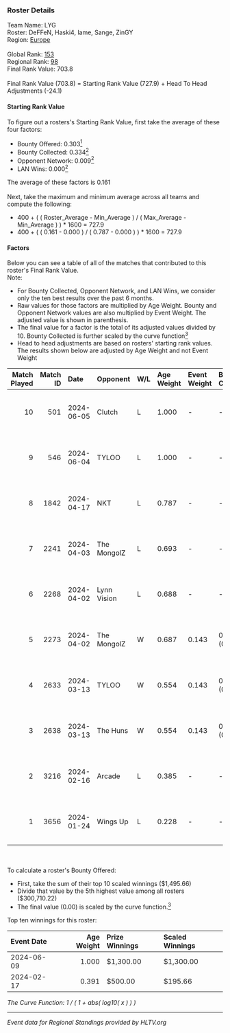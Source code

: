 ### Roster Details<br />
Team Name: LYG<br />
Roster: DeFFeN, Haski4, lame, Sange, ZinGY<br />
Region: [Europe]( ../standings_europe.md)<br />
<br />
Global Rank: [153](../standings_global.md)<br />
Regional Rank: [98]( ../standings_europe.md)<br />
Final Rank Value:  703.8<br />
<br />
Final Rank Value (703.8) = Starting Rank Value (727.9) + Head To Head Adjustments (-24.1)<br />

#### Starting Rank Value<br />
To figure out a rosters's Starting Rank Value, first take the average of these four factors:<br />
- Bounty Offered: 0.303[<sup>1</sup>](#table2)
- Bounty Collected: 0.334[<sup>2</sup>](#table1)
- Opponent Network: 0.009[<sup>2</sup>](#table1)
- LAN Wins: 0.000[<sup>2</sup>](#table1)

The average of these factors is 0.161<br />
<br />
Next, take the maximum and minimum average across all teams and compute the following:<br />
- 400 + ( ( Roster_Average - Min_Average ) / ( Max_Average - Min_Average ) ) * 1600 = 727.9
- 400 + ( ( 0.161 - 0.000 ) / ( 0.787 - 0.000 ) ) * 1600 = 727.9


#### Factors<br />
Below you can see a table of all of the matches that contributed to this roster's Final Rank Value.<br />
Note:<br />

- For Bounty Collected, Opponent Network, and LAN Wins, we consider only the ten best results over the past 6 months.
- Raw values for those factors are multiplied by Age Weight. Bounty and Opponent Network values are also multiplied by Event Weight. The adjusted value is shown in parenthesis.
- The final value for a factor is the total of its adjusted values divided by 10. Bounty Collected is further scaled by the curve function[<sup>3</sup>](#curveFunction)
- Head to head adjustments are based on rosters' starting rank values. The results shown below are adjusted by Age Weight and not Event Weight
<span id="table1"></span><br />


| Match Played | Match ID | Date       | Opponent    | W/L | Age Weight | Event Weight | Bounty Collected | Opponent Network | LAN Wins  | H2H Adj. | Roster                             |
| -: | -: | :- | :- | :- | :- | :- | :- | :- | :- | -: | :- |
|           10 |      501 | 2024-06-05 | Clutch      | L   | 1.000      | -            | -                | -                | -         |   -16.65 | DeFFeN, Haski4, lame, Sange, ZinGY |
|            9 |      546 | 2024-06-04 | TYLOO       | L   | 1.000      | -            | -                | -                | -         |   -10.94 | DeFFeN, Haski4, lame, Sange, ZinGY |
|            8 |     1842 | 2024-04-17 | NKT         | L   | 0.787      | -            | -                | -                | -         |   -19.64 | AceX, Haski4, lame, Sange, ZinGY   |
|            7 |     2241 | 2024-04-03 | The MongolZ | L   | 0.693      | -            | -                | -                | -         |    -0.05 | AceX, Haski4, lame, Sange, ZinGY   |
|            6 |     2268 | 2024-04-02 | Lynn Vision | L   | 0.688      | -            | -                | -                | -         |    -1.77 | AceX, Haski4, lame, Sange, ZinGY   |
|            5 |     2273 | 2024-04-02 | The MongolZ | W   | 0.687      | 0.143        | 0.986 (0.097)    | 0.681 (0.067)    | 0 (0.000) |    21.60 | AceX, Haski4, lame, Sange, ZinGY   |
|            4 |     2633 | 2024-03-13 | TYLOO       | W   | 0.554      | 0.143        | 0.049 (0.004)    | 0.241 (0.019)    | 0 (0.000) |    11.14 | AceX, Haski4, lame, Sange, ZinGY   |
|            3 |     2638 | 2024-03-13 | The Huns    | W   | 0.554      | 0.143        | 0.000 (0.000)    | 0.065 (0.005)    | 0 (0.000) |     4.59 | AceX, Haski4, lame, Sange, ZinGY   |
|            2 |     3216 | 2024-02-16 | Arcade      | L   | 0.385      | -            | -                | -                | -         |    -6.80 | AceX, Haski4, lame, Sange, ZinGY   |
|            1 |     3656 | 2024-01-24 | Wings Up    | L   | 0.228      | -            | -                | -                | -         |    -5.59 | AceX, Haski4, lame, Sange, ZinGY   |

<br />
<span id="table2"></span><br />
To calculate a roster's Bounty Offered:<br />

- First, take the sum of their top 10 scaled winnings ($1,495.66)
- Divide that value by the 5th highest value among all rosters ($300,710.22)
- The final value (0.00) is scaled by the curve function.[<sup>3</sup>](#curveFunction)

Top ten winnings for this roster:<br />

| Event Date | Age Weight | Prize Winnings | Scaled Winnings |
| :- | -: | :- | :- |
| 2024-06-09 |      1.000 | $1,300.00      | $1,300.00       |
| 2024-02-17 |      0.391 | $500.00        | $195.66         |


<span id="curveFunction"></span>_The Curve Function: 1 / ( 1 + abs( log10( x ) ) )_<br />

---
_Event data for Regional Standings provided by HLTV.org_<br />

